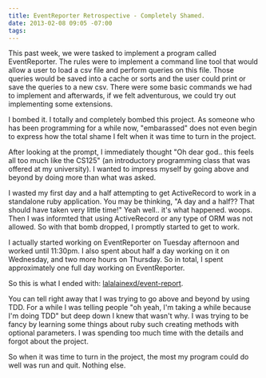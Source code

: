 ```yaml
---
title: EventReporter Retrospective - Completely Shamed.
date: 2013-02-08 09:05 -07:00
tags:
---
```


This past week, we were tasked to implement a program called EventReporter. The
rules were to implement a command line tool that would allow a user to load a
csv file and perform queries on this file. Those queries would be saved into a
cache or sorts and the user could print or save the queries to a new csv. There
were some basic commands we had to implement and afterwards, if we felt
adventurous, we could try out implementing some extensions.

I bombed it. I totally and completely bombed this project. As someone who has
been programming for a while now, "embarassed" does not even begin to express
how the total shame I felt when it was time to turn in the project.

After looking at the prompt, I immediately thought "Oh dear god.. this feels
all too much like the CS125" (an introductory programming class that was
offered at my university). I wanted to impress myself by going above and beyond
by doing more than what was asked.

I wasted my first day and a half attempting to get ActiveRecord to work in a
standalone ruby application. You may be thinking, "A day and a half?? That
should have taken very little time!" Yeah well.. it's what happened. woops.
Then I was informted that using ActiveRecord or any type of ORM was not
allowed. So with that bomb dropped, I promptly started to get to work.

I actually started working on EventReporter on Tuesday afternoon and worked
until 11:30pm. I also spent about half a day working on it on Wednesday, and
two more hours on Thursday. So in total, I spent approximately one full day
working on EventReporter.

So this is what I ended with: [lalalainexd/event-report](https://github.com/lalalainexd/event-reporter).

You can tell right away that I was trying to go above and beyond by using TDD.
For a while I was telling people "oh yeah, I'm taking a while because I'm doing
TDD" but deep down I knew that wasn't why. I was trying to be fancy by learning
some things about ruby such creating methods with optional parameters. I was
spending too much time with the details and forgot about the project. 

So when it was time to turn in the project, the most my program could do well
was run and quit. Nothing else.


